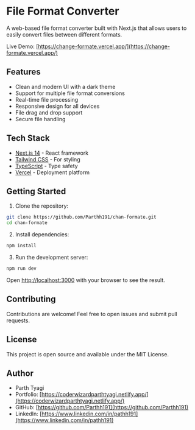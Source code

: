 # File Format Converter

A web-based file format converter built with Next.js that allows users to easily convert files between different formats.

Live Demo: [https://change-formate.vercel.app/](https://change-formate.vercel.app/)

## Features

- Clean and modern UI with a dark theme
- Support for multiple file format conversions
- Real-time file processing
- Responsive design for all devices
- File drag and drop support
- Secure file handling

## Tech Stack

- [Next.js 14](https://nextjs.org/) - React framework
- [Tailwind CSS](https://tailwindcss.com/) - For styling
- [TypeScript](https://www.typescriptlang.org/) - Type safety
- [Vercel](https://vercel.com) - Deployment platform

## Getting Started

1. Clone the repository:
```bash
git clone https://github.com/Parthh191/chan-formate.git
cd chan-formate
```

2. Install dependencies:
```bash
npm install
```

3. Run the development server:
```bash
npm run dev
```

Open [http://localhost:3000](http://localhost:3000) with your browser to see the result.

## Contributing

Contributions are welcome! Feel free to open issues and submit pull requests.

## License

This project is open source and available under the MIT License.

## Author

- Parth Tyagi
- Portfolio: [https://coderwizardparthtyagi.netlify.app/](https://coderwizardparthtyagi.netlify.app/)
- GitHub: [https://github.com/Parthh191](https://github.com/Parthh191)
- LinkedIn: [https://www.linkedin.com/in/pathh191](https://www.linkedin.com/in/pathh191)
